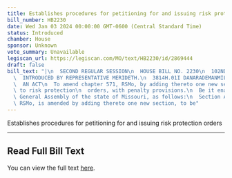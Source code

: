 ```yaml
---
title: Establishes procedures for petitioning for and issuing risk protection orders
bill_number: HB2230
date: Wed Jan 03 2024 00:00:00 GMT-0600 (Central Standard Time)
status: Introduced
chamber: House
sponsor: Unknown
vote_summary: Unavailable
legiscan_url: https://legiscan.com/MO/text/HB2230/id/2869444
draft: false
bill_text: "|\n  SECOND REGULAR SESSION\n  HOUSE BILL NO. 2230\n  102ND GENERAL ASSEMBLY\n\
  \  INTRODUCED BY REPRESENTATIVE MERIDETH.\n  3814H.01I DANARADEMANMILLER,ChiefClerk\n\
  \  AN ACT\n  To amend chapter 571, RSMo, by adding thereto one new section relating\
  \ to risk protection\n  orders, with penalty provisions.\n  Be it enacted by the\
  \ General Assembly of the state of Missouri, as follows:\n  Section A. Chapter 571,\
  \ RSMo, is amended by adding thereto one new section, to be"
---
```

Establishes procedures for petitioning for and issuing risk protection orders

---

## Read Full Bill Text

You can view the full text [here](https://legiscan.com/MO/text/HB2230/id/2869444).
